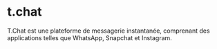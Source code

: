 # t.chat
T.Chat est une plateforme de messagerie instantanée, comprenant des applications telles que WhatsApp, Snapchat et Instagram.

